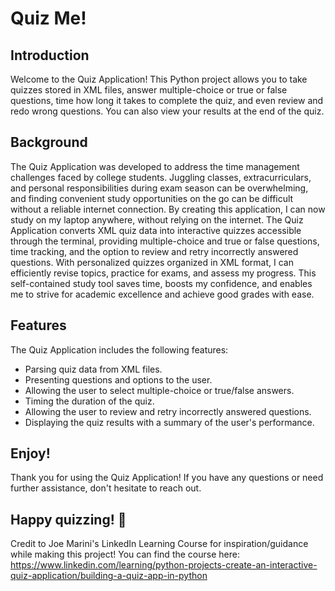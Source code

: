 # Quiz Me!

## Introduction
Welcome to the Quiz Application! This Python project allows you to take quizzes stored in XML files, answer multiple-choice or true or false questions, time how long it takes to complete the quiz, and even review and redo wrong questions. You can also view your results at the end of the quiz.

## Background
The Quiz Application was developed to address the time management challenges faced by college students. Juggling classes, extracurriculars, and personal responsibilities during exam season can be overwhelming, and finding convenient study opportunities on the go can be difficult without a reliable internet connection. By creating this application, I can now study on my laptop anywhere, without relying on the internet. The Quiz Application converts XML quiz data into interactive quizzes accessible through the terminal, providing multiple-choice and true or false questions, time tracking, and the option to review and retry incorrectly answered questions. With personalized quizzes organized in XML format, I can efficiently revise topics, practice for exams, and assess my progress. This self-contained study tool saves time, boosts my confidence, and enables me to strive for academic excellence and achieve good grades with ease.

## Features
The Quiz Application includes the following features:
- Parsing quiz data from XML files.
- Presenting questions and options to the user.
- Allowing the user to select multiple-choice or true/false answers.
- Timing the duration of the quiz.
- Allowing the user to review and retry incorrectly answered questions.
- Displaying the quiz results with a summary of the user's performance.

## Enjoy!
Thank you for using the Quiz Application! If you have any questions or need further assistance, don't hesitate to reach out.

## Happy quizzing! 🎉




Credit to Joe Marini's LinkedIn Learning Course for inspiration/guidance while making this project!
You can find the course here: https://www.linkedin.com/learning/python-projects-create-an-interactive-quiz-application/building-a-quiz-app-in-python 
